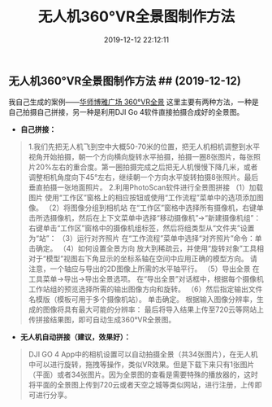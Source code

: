 ﻿---
title: 无人机360°VR全景图制作方法
categories: UAV
date: 2019-12-12 22:12:11
---
## 无人机360°VR全景图制作方法 ## (2019-12-12)
我自己生成的案例——[华师博雅广场 360°VR全景][1]
这里主要有两种方法，一种是自己拍摄自己拼接，另一种是利用DJI Go 4软件直接拍摄合成好的全景图。

- **自己拼接：**
> 1.我们先把无人机飞到空中大概50-70米的位置，把无人机相机调整到水平视角开始拍摄，朝一个方向横向旋转水平拍摄，拍摄一圈8张图片，每张照片20%左右的重合度。第一圈拍摄完成之后把无人机慢慢下降几米，或者调整相机角度向下45°左右，继续朝一个方向水平旋转拍摄8张照片。最后垂直拍摄一张地面照片。
2.利用PhotoScan软件进行全景图拼接
（1）加载图片
	使用“工作区”窗格上的相应按钮或使用“工作流程”菜单中的选项添加图像。
（2）将图像分组到相机站
	在“工作区”窗格中选择所有摄像机，右键单击所选摄像机，然后在上下文菜单中选择“移动摄像机”→“新建摄像机组”：
	右键单击“工作区”窗格中的摄像机组标签，然后将组类型从“文件夹”设置为“站”：
（3）运行对齐照片
	在“工作流程”菜单中选择“对齐照片”命令：单击确定。
（4）如何设置全景方向
	放大到稀疏云，并使用“旋转对象”工具相对于“模型”视图右下角显示的坐标系轴在空间中应用正确的模型方向。 请注意，一个轴应与导出的2D图像上所需的水平轴平行。
（5）导出全景
	在工具菜单→导出→导出全景选项。
在“导出全景”对话框中，根据每个摄像机工作站组的预览选择所需的输出图像方向和旋转。
（6）然后指定输出文件名模版（模板可用于多个摄像机站）。
	单击确定。
	根据输入图像分辨率，生成的图像将具有最大可能的分辨率：
最后将导入结果上传至720云等网站上传拼接结果图，即可自动生成360°VR全景图。

- **无人机自动拼接（建议，效果好）：**
> DJI GO 4 App中的相机设置可以自动拍摄全景（共34张图片），在无人机中可以进行旋转，拖拽等操作，类似VR效果。但是下载下来只有1张图片（平面）或者34张图片。因为全景图的查看是需要特殊的播放器的，这时将平面的全景图上传到720云或者天空之城等类似网站，进行注册，上传即可进行分享。
 


  [1]: https://www.720yuntu.com//tour/5cef56dd892126f9
